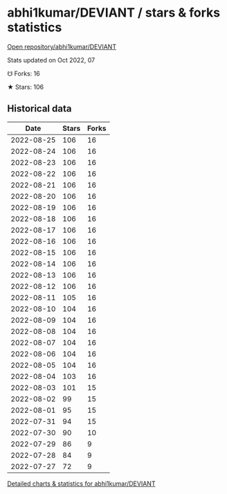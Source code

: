 # abhi1kumar/DEVIANT / stars & forks statistics

[Open repository/abhi1kumar/DEVIANT](https://github.com/abhi1kumar/DEVIANT)

Stats updated on Oct 2022, 07

☋ Forks: 16

★ Stars: 106

## Historical data
| Date | Stars | Forks |
|------|-------|-------|
| 2022-08-25 | 106 | 16 | 
| 2022-08-24 | 106 | 16 | 
| 2022-08-23 | 106 | 16 | 
| 2022-08-22 | 106 | 16 | 
| 2022-08-21 | 106 | 16 | 
| 2022-08-20 | 106 | 16 | 
| 2022-08-19 | 106 | 16 | 
| 2022-08-18 | 106 | 16 | 
| 2022-08-17 | 106 | 16 | 
| 2022-08-16 | 106 | 16 | 
| 2022-08-15 | 106 | 16 | 
| 2022-08-14 | 106 | 16 | 
| 2022-08-13 | 106 | 16 | 
| 2022-08-12 | 106 | 16 | 
| 2022-08-11 | 105 | 16 | 
| 2022-08-10 | 104 | 16 | 
| 2022-08-09 | 104 | 16 | 
| 2022-08-08 | 104 | 16 | 
| 2022-08-07 | 104 | 16 | 
| 2022-08-06 | 104 | 16 | 
| 2022-08-05 | 104 | 16 | 
| 2022-08-04 | 103 | 16 | 
| 2022-08-03 | 101 | 15 | 
| 2022-08-02 | 99 | 15 | 
| 2022-08-01 | 95 | 15 | 
| 2022-07-31 | 94 | 15 | 
| 2022-07-30 | 90 | 10 | 
| 2022-07-29 | 86 | 9 | 
| 2022-07-28 | 84 | 9 | 
| 2022-07-27 | 72 | 9 | 


[Detailed charts & statistics for abhi1kumar/DEVIANT](https://reviewgithub.com/rep/abhi1kumar/DEVIANT)

